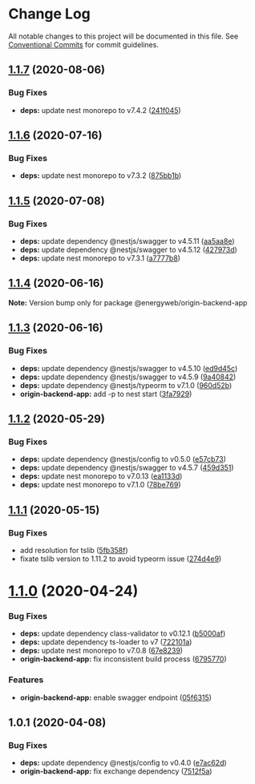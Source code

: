 # Change Log

All notable changes to this project will be documented in this file.
See [Conventional Commits](https://conventionalcommits.org) for commit guidelines.

## [1.1.7](https://github.com/energywebfoundation/origin/compare/@energyweb/origin-backend-app@1.1.6...@energyweb/origin-backend-app@1.1.7) (2020-08-06)


### Bug Fixes

* **deps:** update nest monorepo to v7.4.2 ([241f045](https://github.com/energywebfoundation/origin/commit/241f04525f8d09f8bd464f979933390ad6a4bb2a))





## [1.1.6](https://github.com/energywebfoundation/origin/compare/@energyweb/origin-backend-app@1.1.5...@energyweb/origin-backend-app@1.1.6) (2020-07-16)


### Bug Fixes

* **deps:** update nest monorepo to v7.3.2 ([875bb1b](https://github.com/energywebfoundation/origin/commit/875bb1b17fee5647d921f6771a58a4aa55aec59d))





## [1.1.5](https://github.com/energywebfoundation/origin/compare/@energyweb/origin-backend-app@1.1.4...@energyweb/origin-backend-app@1.1.5) (2020-07-08)


### Bug Fixes

* **deps:** update dependency @nestjs/swagger to v4.5.11 ([aa5aa8e](https://github.com/energywebfoundation/origin/commit/aa5aa8ee66485206df97c99f8bd112dc77329206))
* **deps:** update dependency @nestjs/swagger to v4.5.12 ([427973d](https://github.com/energywebfoundation/origin/commit/427973dcd91cb0c07c3f135c637256bc2d8cc4be))
* **deps:** update nest monorepo to v7.3.1 ([a7777b8](https://github.com/energywebfoundation/origin/commit/a7777b85aa0c56df661b1b3f24467cc8e95b2051))





## [1.1.4](https://github.com/energywebfoundation/origin/compare/@energyweb/origin-backend-app@1.1.3...@energyweb/origin-backend-app@1.1.4) (2020-06-16)

**Note:** Version bump only for package @energyweb/origin-backend-app





## [1.1.3](https://github.com/energywebfoundation/origin/compare/@energyweb/origin-backend-app@1.1.2...@energyweb/origin-backend-app@1.1.3) (2020-06-16)


### Bug Fixes

* **deps:** update dependency @nestjs/swagger to v4.5.10 ([ed9d45c](https://github.com/energywebfoundation/origin/commit/ed9d45c9e653a9cf1b0e762616ef60decbdcf5c6))
* **deps:** update dependency @nestjs/swagger to v4.5.9 ([9a40842](https://github.com/energywebfoundation/origin/commit/9a408422324094041700053cc92b47faf040f5f1))
* **deps:** update dependency @nestjs/typeorm to v7.1.0 ([960d52b](https://github.com/energywebfoundation/origin/commit/960d52b0dde4709bf6da1dcf4e317f445a6c76be))
* **origin-backend-app:** add -p to nest start ([3fa7929](https://github.com/energywebfoundation/origin/commit/3fa7929bd30860e995f65fa02ba52fa5d9feea8f))





## [1.1.2](https://github.com/energywebfoundation/origin/compare/@energyweb/origin-backend-app@1.1.1...@energyweb/origin-backend-app@1.1.2) (2020-05-29)


### Bug Fixes

* **deps:** update dependency @nestjs/config to v0.5.0 ([e57cb73](https://github.com/energywebfoundation/origin/commit/e57cb73efa867020dcd4414a0ad4694995a42a80))
* **deps:** update dependency @nestjs/swagger to v4.5.7 ([459d351](https://github.com/energywebfoundation/origin/commit/459d351dad5bc870401403b104c2c54f3b9b9164))
* **deps:** update nest monorepo to v7.0.13 ([ea1133d](https://github.com/energywebfoundation/origin/commit/ea1133dd1efdcad9083b19b622884918dd802bee))
* **deps:** update nest monorepo to v7.1.0 ([78be769](https://github.com/energywebfoundation/origin/commit/78be769e5b1f8a27e16bb65ff2c879b20a03bce8))





## [1.1.1](https://github.com/energywebfoundation/origin/compare/@energyweb/origin-backend-app@1.1.0...@energyweb/origin-backend-app@1.1.1) (2020-05-15)


### Bug Fixes

* add resolution for tslib ([5fb358f](https://github.com/energywebfoundation/origin/commit/5fb358ffe444708ccb5a5b416968fc9f6b12d9a8))
* fixate tslib version to 1.11.2 to avoid typeorm issue ([274d4e9](https://github.com/energywebfoundation/origin/commit/274d4e9717f4c8f4b258a56331724330dcc3685b))





# [1.1.0](https://github.com/energywebfoundation/origin/compare/@energyweb/origin-backend-app@1.0.1...@energyweb/origin-backend-app@1.1.0) (2020-04-24)


### Bug Fixes

* **deps:** update dependency class-validator to v0.12.1 ([b5000af](https://github.com/energywebfoundation/origin/commit/b5000af21eb1bc8e1df1eb85cac636cfe5e31adc))
* **deps:** update dependency ts-loader to v7 ([722101a](https://github.com/energywebfoundation/origin/commit/722101a02d82ea125f011de23cd1232e82e7db47))
* **deps:** update nest monorepo to v7.0.8 ([67e8239](https://github.com/energywebfoundation/origin/commit/67e823940e8c671790acbd106af0dc479ec9c23d))
* **origin-backend-app:** fix inconsistent build process ([6795770](https://github.com/energywebfoundation/origin/commit/6795770702f1fa52260c9a1c4a6631b2be7ffb05))


### Features

* **origin-backend-app:** enable swagger endpoint ([05f6315](https://github.com/energywebfoundation/origin/commit/05f6315717de5b122fd3899114b36de998b8cba7))





## 1.0.1 (2020-04-08)


### Bug Fixes

* **deps:** update dependency @nestjs/config to v0.4.0 ([e7ac62d](https://github.com/energywebfoundation/origin/commit/e7ac62d728b854cb95b5c9293bc0be70d66aa0f8))
* **origin-backend-app:** fix exchange dependency ([7512f5a](https://github.com/energywebfoundation/origin/commit/7512f5ac525e9cf7030a4b995f3705dc0ec1623b))
